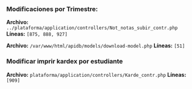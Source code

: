 ### Modificaciones por Trimestre:

__Archivo:__ `../plataforma/application/controllers/Not_notas_subir_contr.php`
__Líneas:__ `[875, 888, 927]`

__Archivo:__ `/var/www/html/apidb/models/download-model.php`
__Líneas:__ `[51]`


### Modificar imprir kardex por estudiante

__Archivo:__ `plataforma/application/controllers/Karde_contr.php`
__Líneas:__ `[909]`

